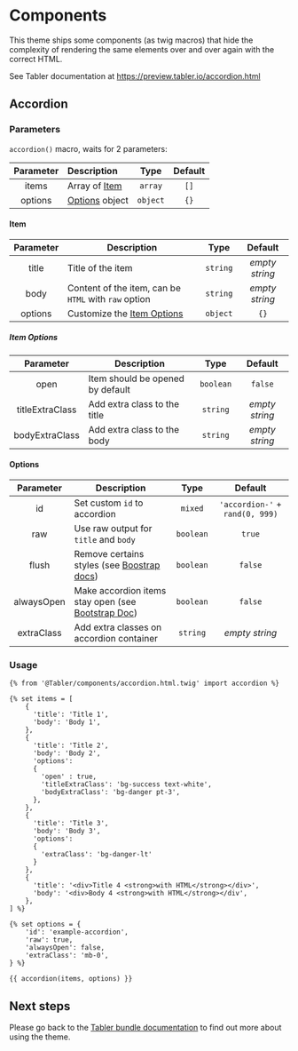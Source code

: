 # Components

This theme ships some components (as twig macros) that hide the complexity of rendering the same elements over and over again with the correct HTML.

See Tabler documentation at https://preview.tabler.io/accordion.html

## Accordion

### Parameters
`accordion()` macro, waits for 2 parameters:

| Parameter | Description                |   Type   | Default |
|:---------:|:---------------------------|:--------:|:-------:|
|   items   | Array of [Item](#Item)     | `array`  |  `[]`   |
|  options  | [Options](#Options) object | `object` |  `{}`   |

#### Item
| Parameter | Description                                          |   Type   |    Default     |
|:---------:|------------------------------------------------------|:--------:|:--------------:|
|   title   | Title of the item                                    | `string` | _empty string_ |
|   body    | Content of the item, can be `HTML` with `raw` option | `string` | _empty string_ |
|  options  | Customize the [Item Options](#Item-Options)          | `object` |      `{}`      |

##### Item Options
|    Parameter    | Description                      |   Type    |    Default     |
|:---------------:|----------------------------------|:---------:|:--------------:|
|      open       | Item should be opened by default | `boolean` |    `false`     |
| titleExtraClass | Add extra class to the title     | `string`  | _empty string_ |
| bodyExtraClass  | Add extra class to the body      | `string`  | _empty string_ |

#### Options
|  Parameter  | Description                                                                                                               |   Type    |             Default             |
|:-----------:|---------------------------------------------------------------------------------------------------------------------------|:---------:|:-------------------------------:|
|     id      | Set custom `id` to accordion                                                                                              |  `mixed`  | `'accordion-'` + `rand(0, 999)` |                                        
|     raw     | Use raw output for `title` and `body`                                                                                     | `boolean` |             `true`              |                                        
|    flush    | Remove certains styles (see [Boostrap docs](https://getbootstrap.com/docs/5.0/components/accordion/#flush))               | `boolean` |             `false`             | 
| alwaysOpen  | Make accordion items stay open (see [Bootstrap Doc](https://getbootstrap.com/docs/5.0/components/accordion/#always-open)) | `boolean` |             `false`             |   
| extraClass  | Add extra classes on accordion container                                                                                  | `string`  |         _empty string_          |      

### Usage

```twig
{% from '@Tabler/components/accordion.html.twig' import accordion %}

{% set items = [
    {
      'title': 'Title 1',
      'body': 'Body 1',
    },
    {
      'title': 'Title 2',
      'body': 'Body 2',
      'options':
      {
        'open' : true,
        'titleExtraClass': 'bg-success text-white',
        'bodyExtraClass': 'bg-danger pt-3',
      },
    },
    {
      'title': 'Title 3',
      'body': 'Body 3',
      'options':
      {
        'extraClass': 'bg-danger-lt'
      }
    },
    {
      'title': '<div>Title 4 <strong>with HTML</strong></div>',
      'body': '<div>Body 4 <strong>with HTML</strong></div',
    },
] %}

{% set options = {
    'id': 'example-accordion',
    'raw': true,
    'alwaysOpen': false,
    'extraClass': 'mb-0',
} %}

{{ accordion(items, options) }}
```

## Next steps

Please go back to the [Tabler bundle documentation](index.md) to find out more about using the theme.
